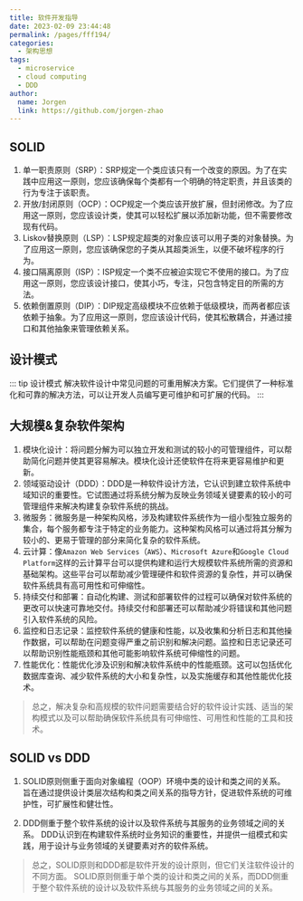 ```yaml
---
title: 软件开发指导
date: 2023-02-09 23:44:48
permalink: /pages/fff194/
categories:
  - 架构思想
tags:
  - microservice
  - cloud computing
  - DDD
author: 
  name: Jorgen
  link: https://github.com/jorgen-zhao
---
```


## SOLID

1.  单一职责原则（SRP）：SRP规定一个类应该只有一个改变的原因。为了在实践中应用这一原则，您应该确保每个类都有一个明确的特定职责，并且该类的行为专注于该职责。
2. 开放/封闭原则（OCP）：OCP规定一个类应该开放扩展，但封闭修改。为了应用这一原则，您应该设计类，使其可以轻松扩展以添加新功能，但不需要修改现有代码。
3. Liskov替换原则（LSP）：LSP规定超类的对象应该可以用子类的对象替换。为了应用这一原则，您应该确保您的子类从其超类派生，以便不破坏程序的行为。
4. 接口隔离原则（ISP）：ISP规定一个类不应被迫实现它不使用的接口。为了应用这一原则，您应该设计接口，使其小巧，专注，只包含特定目的所需的方法。
5.  依赖倒置原则（DIP）：DIP规定高级模块不应依赖于低级模块，而两者都应该依赖于抽象。为了应用这一原则，您应该设计代码，使其松散耦合，并通过接口和其他抽象来管理依赖关系。

## 设计模式
::: tip 设计模式
解决软件设计中常见问题的可重用解决方案。它们提供了一种标准化和可靠的解决方法，可以让开发人员编写更可维护和可扩展的代码。
:::

## 大规模&复杂软件架构
1. 模块化设计：将问题分解为可以独立开发和测试的较小的可管理组件，可以帮助简化问题并使其更容易解决。模块化设计还使软件在将来更容易维护和更新。
2. 领域驱动设计（DDD）：DDD是一种软件设计方法，它认识到建立软件系统中域知识的重要性。它试图通过将系统分解为反映业务领域关键要素的较小的可管理组件来解决构建复杂软件系统的挑战。
3. 微服务：微服务是一种架构风格，涉及构建软件系统作为一组小型独立服务的集合，每个服务都专注于特定的业务能力。这种架构风格可以通过将其分解为较小的、更易于管理的部分来简化复杂的软件系统。
4. 云计算：像`Amazon Web Services`（`AWS`）、`Microsoft Azure`和`Google Cloud Platform`这样的云计算平台可以提供构建和运行大规模软件系统所需的资源和基础架构。这些平台可以帮助减少管理硬件和软件资源的复杂性，并可以确保软件系统具有高可用性和可伸缩性。
5. 持续交付和部署：自动化构建、测试和部署软件的过程可以确保对软件系统的更改可以快速可靠地交付。持续交付和部署还可以帮助减少将错误和其他问题引入软件系统的风险。
6. 监控和日志记录：监控软件系统的健康和性能，以及收集和分析日志和其他操作数据，可以帮助在问题变得严重之前识别和解决问题。监控和日志记录还可以帮助识别性能瓶颈和其他可能影响软件系统可伸缩性的问题。
7. 性能优化：性能优化涉及识别和解决软件系统中的性能瓶颈。这可以包括优化数据库查询、减少软件系统的大小和复杂性，以及实施缓存和其他性能优化技术。

> 总之，解决复杂和高规模的软件问题需要结合好的软件设计实践、适当的架构模式以及可以帮助确保软件系统具有可伸缩性、可用性和性能的工具和技术。

## SOLID vs DDD
1. SOLID原则侧重于面向对象编程（OOP）环境中类的设计和类之间的关系。 旨在通过提供设计类层次结构和类之间关系的指导方针，促进软件系统的可维护性，可扩展性和健壮性。

2. DDD侧重于整个软件系统的设计以及软件系统与其服务的业务领域之间的关系。 DDD认识到在构建软件系统时业务知识的重要性，并提供一组模式和实践，用于设计与业务领域的关键要素对齐的软件系统。

> 总之，SOLID原则和DDD都是软件开发的设计原则，但它们关注软件设计的不同方面。 SOLID原则侧重于单个类的设计和类之间的关系，而DDD侧重于整个软件系统的设计以及软件系统与其服务的业务领域之间的关系。